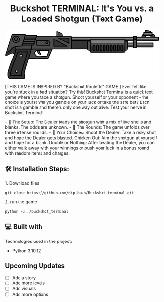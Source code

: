 <h1 align="center" id="title">Buckshot TERMINAL: It's You vs. a Loaded Shotgun (Text Game)</h1>

<p align="center"><img src="img/sticker-png-shotgun-firearm-clip-guns-miscellaneous-assault-rifle-removebg-preview.png" alt="project-image"></p>

<p id="description">[THIS GAME IS INSPIRED BY "Buckshot Roulette" GAME ] Ever felt like you're stuck in a bad situation? Try this! Buckshot Terminal is a quick text game where you face a shotgun. Shoot yourself or your opponent - the choice is yours! Will you gamble on your luck or take the safe bet? Each shot is a gamble and there's only one way out alive. Test your nerve in Buckshot Terminal! </p>
- 🔹 The Setup: The Dealer loads the shotgun with a mix of live shells and blanks. The odds are unknown.
- 🔹 The Rounds: The game unfolds over three intense rounds.
- 🔹 Your Choices:
     Shoot the Dealer: Take a risky shot and hope the Dealer gets blasted.
     Chicken Out: Aim the shotgun at yourself and hope for a blank.
     Double or Nothing: After beating the Dealer, you can either walk away with your winnings or push your luck in a bonus round with random items and charges.

<h2>🛠️ Installation Steps:</h2>

<p>1. Download files</p>

```
git clone https://github.com/dip-bash/Buckshot_terminal.git
```

<p>2. run the game</p>

```
python -u ./buckshot_terminal
```

  
  
<h2>💻 Built with</h2>

Technologies used in the project:

*   Python 3.10.12

<h2>Upcoming Updates</h2>

- [ ] Add a story
- [ ] Add more levels
- [ ] Add visuals
- [ ] Add more options
